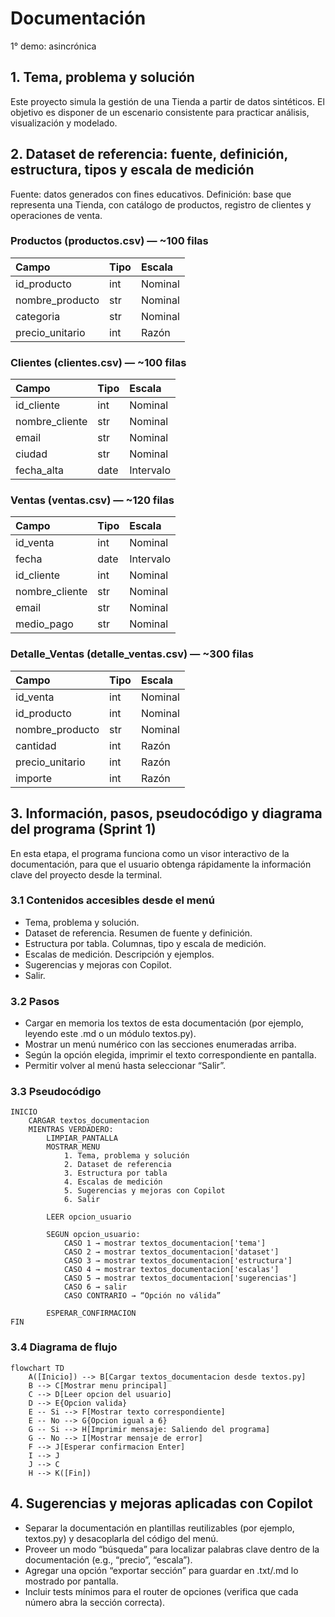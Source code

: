# Documentación
1° demo: asincrónica

## 1. Tema, problema y solución
Este proyecto simula la gestión de una Tienda a partir de datos sintéticos.
El objetivo es disponer de un escenario consistente para practicar análisis, visualización y modelado.

## 2. Dataset de referencia: fuente, definición, estructura, tipos y escala de medición
Fuente: datos generados con fines educativos.
Definición: base que representa una Tienda, con catálogo de productos, registro de clientes y operaciones de venta.

### Productos (productos.csv) — ~100 filas
| Campo | Tipo | Escala |
| :--- | :--- | :--- |
| id_producto | int | Nominal |
| nombre_producto| str | Nominal |
| categoria | str | Nominal |
| precio_unitario| int | Razón |

### Clientes (clientes.csv) — ~100 filas
| Campo | Tipo | Escala |
| :--- | :--- | :--- |
| id_cliente | int | Nominal |
| nombre_cliente | str | Nominal |
| email | str | Nominal |
| ciudad | str | Nominal |
| fecha_alta | date | Intervalo|

### Ventas (ventas.csv) — ~120 filas
| Campo | Tipo | Escala |
| :--- | :--- | :--- |
| id_venta | int | Nominal |
| fecha | date | Intervalo |
| id_cliente | int | Nominal |
| nombre_cliente | str | Nominal |
| email | str | Nominal |
| medio_pago | str | Nominal |

### Detalle_Ventas (detalle_ventas.csv) — ~300 filas
| Campo | Tipo | Escala |
| :--- | :--- | :--- |
| id_venta | int | Nominal |
| id_producto | int | Nominal |
| nombre_producto | str | Nominal |
| cantidad | int | Razón |
| precio_unitario | int | Razón |
| importe | int | Razón |

## 3. Información, pasos, pseudocódigo y diagrama del programa (Sprint 1)
En esta etapa, el programa funciona como un visor interactivo de la documentación, para que el usuario obtenga rápidamente la información clave del proyecto desde la terminal.

### 3.1 Contenidos accesibles desde el menú
* Tema, problema y solución.
* Dataset de referencia. Resumen de fuente y definición.
* Estructura por tabla. Columnas, tipo y escala de medición.
* Escalas de medición. Descripción y ejemplos.
* Sugerencias y mejoras con Copilot.
* Salir.

### 3.2 Pasos
* Cargar en memoria los textos de esta documentación (por ejemplo, leyendo este .md o un módulo textos.py).
* Mostrar un menú numérico con las secciones enumeradas arriba.
* Según la opción elegida, imprimir el texto correspondiente en pantalla.
* Permitir volver al menú hasta seleccionar “Salir”.

### 3.3 Pseudocódigo
```pseudocode
INICIO
    CARGAR textos_documentacion
    MIENTRAS VERDADERO:
        LIMPIAR_PANTALLA
        MOSTRAR_MENU
            1. Tema, problema y solución
            2. Dataset de referencia
            3. Estructura por tabla
            4. Escalas de medición
            5. Sugerencias y mejoras con Copilot
            6. Salir

        LEER opcion_usuario

        SEGUN opcion_usuario:
            CASO 1 → mostrar textos_documentacion['tema']
            CASO 2 → mostrar textos_documentacion['dataset']
            CASO 3 → mostrar textos_documentacion['estructura']
            CASO 4 → mostrar textos_documentacion['escalas']
            CASO 5 → mostrar textos_documentacion['sugerencias']
            CASO 6 → salir
            CASO CONTRARIO → “Opción no válida”

        ESPERAR_CONFIRMACION
FIN

```

### 3.4 Diagrama de flujo


```mermaid
flowchart TD
    A([Inicio]) --> B[Cargar textos_documentacion desde textos.py]
    B --> C[Mostrar menu principal]
    C --> D[Leer opcion del usuario]
    D --> E{Opcion valida}
    E -- Si --> F[Mostrar texto correspondiente]
    E -- No --> G{Opcion igual a 6}
    G -- Si --> H[Imprimir mensaje: Saliendo del programa]
    G -- No --> I[Mostrar mensaje de error]
    F --> J[Esperar confirmacion Enter]
    I --> J
    J --> C
    H --> K([Fin])
```

## 4. Sugerencias y mejoras aplicadas con Copilot
* Separar la documentación en plantillas reutilizables (por ejemplo, textos.py) y desacoplarla del código del menú.
* Proveer un modo “búsqueda” para localizar palabras clave dentro de la documentación (e.g., “precio”, “escala”).
* Agregar una opción “exportar sección” para guardar en .txt/.md lo mostrado por pantalla.
* Incluir tests mínimos para el router de opciones (verifica que cada número abra la sección correcta).